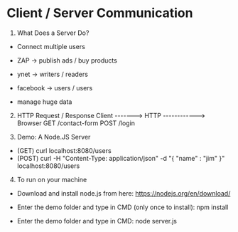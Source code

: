 # Client / Server Communication

1. What Does a Server Do?
  * Connect multiple users
  * ZAP -> publish ads / buy products
  * ynet -> writers / readers
  * facebook -> users / users

  * manage huge data


2. HTTP Request / Response
  Client -------> HTTP ------------> Browser
           GET /contact-form
           POST /login 



3. Demo: A Node.JS Server
  - (GET) curl localhost:8080/users
  - (POST) curl -H "Content-Type: application/json" -d "{ \"name\" : \"jim\" }" localhost:8080/users


4. To run on your machine
  - Download and install node.js from here:
    https://nodejs.org/en/download/

  - Enter the demo folder and type in CMD (only once to install):
    npm install

  - Enter the demo folder and type in CMD:
    node server.js
  
